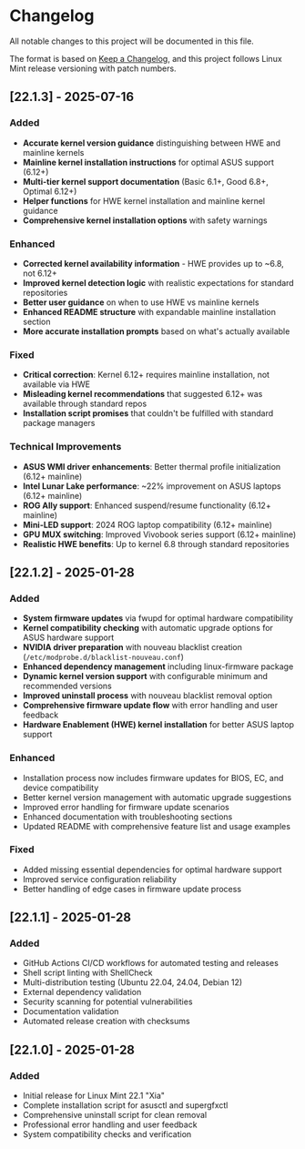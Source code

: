 # Changelog

All notable changes to this project will be documented in this file.

The format is based on [Keep a Changelog](https://keepachangelog.com/en/1.0.0/),
and this project follows Linux Mint release versioning with patch numbers.

## [22.1.3] - 2025-07-16

### Added
- **Accurate kernel version guidance** distinguishing between HWE and mainline kernels
- **Mainline kernel installation instructions** for optimal ASUS support (6.12+)
- **Multi-tier kernel support documentation** (Basic 6.1+, Good 6.8+, Optimal 6.12+)
- **Helper functions** for HWE kernel installation and mainline kernel guidance
- **Comprehensive kernel installation options** with safety warnings

### Enhanced
- **Corrected kernel availability information** - HWE provides up to ~6.8, not 6.12+
- **Improved kernel detection logic** with realistic expectations for standard repositories
- **Better user guidance** on when to use HWE vs mainline kernels
- **Enhanced README structure** with expandable mainline installation section
- **More accurate installation prompts** based on what's actually available

### Fixed
- **Critical correction**: Kernel 6.12+ requires mainline installation, not available via HWE
- **Misleading kernel recommendations** that suggested 6.12+ was available through standard repos
- **Installation script promises** that couldn't be fulfilled with standard package managers

### Technical Improvements
- **ASUS WMI driver enhancements**: Better thermal profile initialization (6.12+ mainline)
- **Intel Lunar Lake performance**: ~22% improvement on ASUS laptops (6.12+ mainline)
- **ROG Ally support**: Enhanced suspend/resume functionality (6.12+ mainline)
- **Mini-LED support**: 2024 ROG laptop compatibility (6.12+ mainline)
- **GPU MUX switching**: Improved Vivobook series support (6.12+ mainline)
- **Realistic HWE benefits**: Up to kernel 6.8 through standard repositories

## [22.1.2] - 2025-01-28

### Added
- **System firmware updates** via fwupd for optimal hardware compatibility
- **Kernel compatibility checking** with automatic upgrade options for ASUS hardware support
- **NVIDIA driver preparation** with nouveau blacklist creation (`/etc/modprobe.d/blacklist-nouveau.conf`)
- **Enhanced dependency management** including linux-firmware package
- **Dynamic kernel version support** with configurable minimum and recommended versions
- **Improved uninstall process** with nouveau blacklist removal option
- **Comprehensive firmware update flow** with error handling and user feedback
- **Hardware Enablement (HWE) kernel installation** for better ASUS laptop support

### Enhanced
- Installation process now includes firmware updates for BIOS, EC, and device compatibility
- Better kernel version management with automatic upgrade suggestions
- Improved error handling for firmware update scenarios
- Enhanced documentation with troubleshooting sections
- Updated README with comprehensive feature list and usage examples

### Fixed
- Added missing essential dependencies for optimal hardware support
- Improved service configuration reliability
- Better handling of edge cases in firmware update process

## [22.1.1] - 2025-01-28

### Added
- GitHub Actions CI/CD workflows for automated testing and releases
- Shell script linting with ShellCheck
- Multi-distribution testing (Ubuntu 22.04, 24.04, Debian 12)  
- External dependency validation
- Security scanning for potential vulnerabilities
- Documentation validation
- Automated release creation with checksums

## [22.1.0] - 2025-01-28

### Added
- Initial release for Linux Mint 22.1 "Xia"
- Complete installation script for asusctl and supergfxctl
- Comprehensive uninstall script for clean removal
- Professional error handling and user feedback
- System compatibility checks and verification 